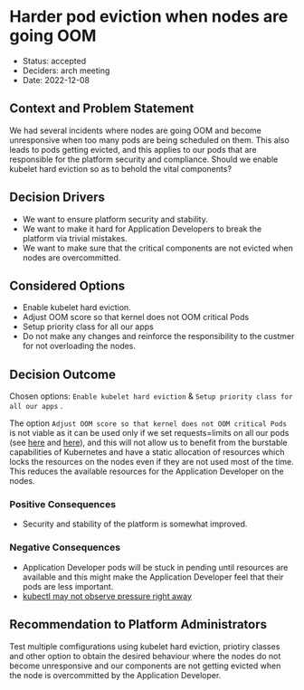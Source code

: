 # Harder pod eviction when nodes are going OOM

* Status: accepted
* Deciders: arch meeting
* Date: 2022-12-08

## Context and Problem Statement

We had several incidents where nodes are going OOM and become unresponsive when too many pods are being scheduled on them. This also leads to pods getting evicted, and this applies to our pods that are responsible for the platform security and compliance.
Should we enable kubelet hard eviction so as to behold the vital components?

## Decision Drivers

* We want to ensure platform security and stability.
* We want to make it hard for Application Developers to break the platform via trivial mistakes.
* We want to make sure that the critical components are not evicted when nodes are overcommitted.

## Considered Options

* Enable kubelet hard eviction.
* Adjust OOM score so that kernel does not OOM critical Pods
* Setup priority class for all our apps
* Do not make any changes and reinforce the responsibility to the custmer for not overloading the nodes.

## Decision Outcome

Chosen options: `Enable kubelet hard eviction` & `Setup priority class for all our apps` .

The option `Adjust OOM score so that kernel does not OOM critical Pods` is  not viable as it can be used only if we set requests=limits on all our pods (see [here](https://kubernetes.io/docs/concepts/scheduling-eviction/node-pressure-eviction/#node-out-of-memory-behavior) and [here](https://kubernetes.io/docs/tasks/configure-pod-container/quality-service-pod/#create-a-pod-that-gets-assigned-a-qos-class-of-guaranteed)), and this will not allow us to benefit from the burstable capabilities of Kubernetes and have a static allocation of resources which locks the resources on the nodes even if they are not used most of the time. This reduces the available resources for the Application Developer on the nodes.

### Positive Consequences

* Security and stability of the platform is somewhat improved.

### Negative Consequences

* Application Developer pods will be stuck in pending until resources are available and this might make the Application Developer feel that their pods are less important.
* [kubectl may not observe pressure right away](https://kubernetes.io/docs/concepts/scheduling-eviction/node-pressure-eviction/#kubelet-may-not-observe-memory-pressure-right-away)

## Recommendation to Platform Administrators

Test multiple comfigurations using kubelet hard eviction, priotiry classes and other option to obtain the desired behaviour where the nodes do not become unresponsive and our components are not getting evicted when the node is overcommitted by the Application Developer.
